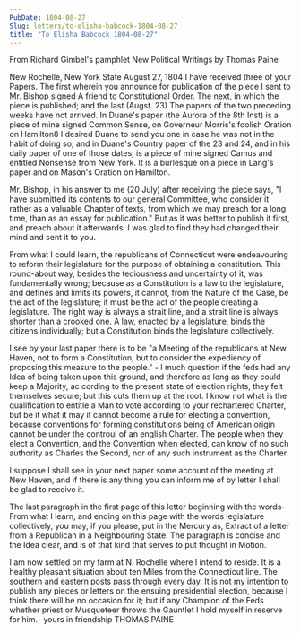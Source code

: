 ```yaml
---
PubDate: 1804-08-27
Slug: letters/to-elisha-babcock-1804-08-27
title: "To Elisha Babcock 1804-08-27"
---
```


From Richard Gimbel's pamphlet New Political Writings by Thomas Paine


New Rochelle, New York State
August 27, 1804
I have received three of your Papers. The first wherein you announce for publication of the piece I sent to Mr. Bishop signed A friend to Constitutional Order. The next, in which the piece is published; and the last (Augst. 23) The papers of the two preceding weeks have not arrived. In Duane's paper (the Aurora of the 8th Inst) is a piece of mine signed Common Sense, on Governeur Morris's foolish Oration on Hamilton8 I desired Duane to send you one in case he was not in the habit of doing so; and in Duane's Country paper of the 23 and 24, and in his daily paper of one of those dates, is a piece of mine signed Camus and entitled Nonsense from New York. It is a burlesque on a piece in Lang's paper and on Mason's Oration on Hamilton.

Mr. Bishop, in his answer to me (20 July) after receiving the piece says, "I have submitted its contents to our general Committee, who consider it rather as a valuable Chapter of texts, from which we may preach for a long time, than as an essay for publication." But as it was better to publish it first, and preach about it afterwards, I was glad to find they had changed their mind and sent it to you.

From what I could learn, the republicans of Connecticut were endeavouring to reform their legislature for the purpose of obtaining a constitution. This round-about way, besides the tediousness and uncertainty of it, was fundamentally wrong; because as a Constitution is a law to the legislature, and defines and limits its powers, it cannot, from the Nature of the Case, be the act of the legislature; it must be the act of the people creating a legislature. The right way is always a strait line, and a strait line is always shorter than a crooked one. A law, enacted by a legislature, binds the citizens individually; but a Constitution binds the legislature collectively.

I see by your last paper there is to be "a Meeting of the republicans at New Haven, not to form a Constitution, but to consider the expediency of proposing this measure to the people." - I much question if the feds had any Idea of being taken upon this ground, and therefore as long as they could keep a Majority, ac­ cording to the present state of election rights, they felt themselves secure; but this cuts them up at the root. I know not what is the qualification to entitle a Man to vote according to your rechartered Charter, but be it what it may it cannot become a rule for electing a convention, because conventions for forming constitutions being of American origin cannot be under the controul of an english Charter. The people when they elect a Convention, and the Convention when elected, can know of no such authority as Charles the Second, nor of any such instrument as the Charter.

I suppose I shall see in your next paper some account of the meeting at New­ Haven, and if there is any thing you can inform me of by letter I shall be glad to receive it.

The last paragraph in the first page of this letter beginning with the words­ From what I learn, and ending on this page with the words legislature collectively, you may, if you please, put in the Mercury as, Extract of a letter from a Republican in a Neighbouring State. The paragraph is concise and the Idea clear, and is of that kind that serves to put thought in Motion.

I am now settled on my farm at N. Rochelle where I intend to reside. It is a healthy pleasant situation about ten Miles from the Connecticut line. The southern and eastern posts pass through every day. It is not my intention to publish any pieces or letters on the ensuing presidential election, because I think there will be no occasion for it; but if any Champion of the Feds whether priest or Musqueteer throws the Gauntlet I hold myself in reserve for him.-
yours in friendship
THOMAS PAINE
